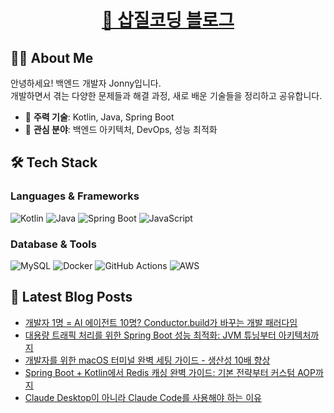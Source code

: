 <h1 align="center">
    <a href="https://jonny-cho.github.io/" target="_blank">🚀 삽질코딩 블로그</a>
</h1>

## 👨‍💻 About Me

안녕하세요! 백엔드 개발자 Jonny입니다.  
개발하면서 겪는 다양한 문제들과 해결 과정, 새로 배운 기술들을 정리하고 공유합니다.

- 🔧 **주력 기술**: Kotlin, Java, Spring Boot
- 🌱 **관심 분야**: 백엔드 아키텍처, DevOps, 성능 최적화

## 🛠 Tech Stack

### Languages & Frameworks
![Kotlin](https://img.shields.io/badge/Kotlin-7F52FF?style=flat-square&logo=kotlin&logoColor=white)
![Java](https://img.shields.io/badge/Java-ED8B00?style=flat-square&logo=openjdk&logoColor=white)
![Spring Boot](https://img.shields.io/badge/Spring%20Boot-6DB33F?style=flat-square&logo=spring-boot&logoColor=white)
![JavaScript](https://img.shields.io/badge/JavaScript-F7DF1E?style=flat-square&logo=javascript&logoColor=black)

### Database & Tools
![MySQL](https://img.shields.io/badge/MySQL-4479A1?style=flat-square&logo=mysql&logoColor=white)
![Docker](https://img.shields.io/badge/Docker-2496ED?style=flat-square&logo=docker&logoColor=white)
![GitHub Actions](https://img.shields.io/badge/GitHub%20Actions-2088FF?style=flat-square&logo=github-actions&logoColor=white)
![AWS](https://img.shields.io/badge/AWS-232F3E?style=flat-square&logo=amazon-aws&logoColor=white)

## 📝 Latest Blog Posts

<!-- BLOG-POST-LIST:START -->
- [개발자 1명 = AI 에이전트 10명? Conductor.build가 바꾸는 개발 패러다임](https://jonny-cho.github.io/ai/2025-07-19-conductor-build-multiple-ai-agent-collaboration-tool/)
- [대용량 트래픽 처리를 위한 Spring Boot 성능 최적화: JVM 튜닝부터 아키텍처까지](https://jonny-cho.github.io/spring/2025-07-19-spring-boot-performance-optimization-complete-guide/)
- [개발자를 위한 macOS 터미널 완벽 세팅 가이드 - 생산성 10배 향상](https://jonny-cho.github.io/productivity/2025-07-19-개발자를-위한-macos-터미널-완벽-세팅-가이드/)
- [Spring Boot + Kotlin에서 Redis 캐싱 완벽 가이드: 기본 전략부터 커스텀 AOP까지](https://jonny-cho.github.io/database/2025-07-17-redis-caching-strategies/)
- [Claude Desktop이 아니라 Claude Code를 사용해야 하는 이유](https://jonny-cho.github.io/ai/2025-07-10-claude-desktop이-아니라-claude-code를-사용해야-하는-이유/)
<!-- BLOG-POST-LIST:END -->


